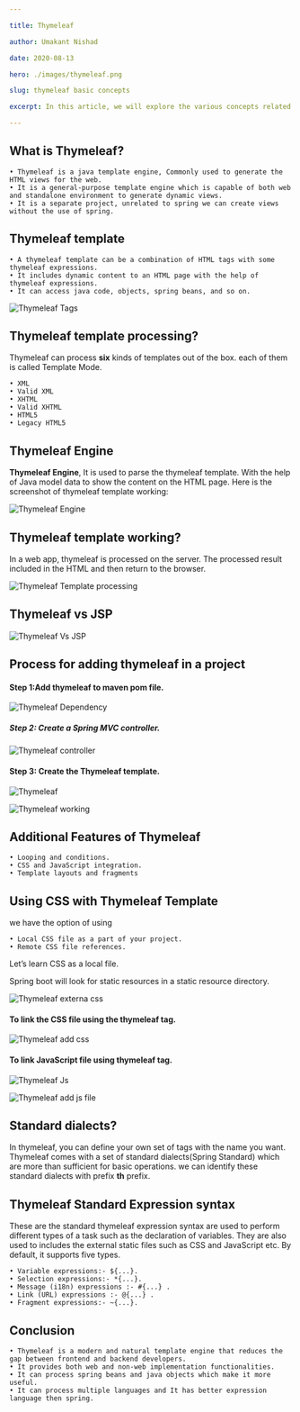```yaml
---

title: Thymeleaf

author: Umakant Nishad

date: 2020-08-13

hero: ./images/thymeleaf.png

slug: thymeleaf basic concepts

excerpt: In this article, we will explore the various concepts related to Thymeleaf.

---
```

## What is Thymeleaf?

    • Thymeleaf is a java template engine, Commonly used to generate the HTML views for the web.
    • It is a general-purpose template engine which is capable of both web and standalone environment to generate dynamic views.
    • It is a separate project, unrelated to spring we can create views without the use of spring.
      
## Thymeleaf template

    • A thymeleaf template can be a combination of HTML tags with some thymeleaf expressions. 
    • It includes dynamic content to an HTML page with the help of thymeleaf expressions.
    • It can access java code, objects, spring beans, and so on.

![Thymeleaf Tags](./images/thymeleafTag.png)


## Thymeleaf template processing?

Thymeleaf can process **six** kinds of templates out of the box.
each of them is called Template Mode.

    • XML
    • Valid XML
    • XHTML
    • Valid XHTML
    • HTML5
    • Legacy HTML5



## Thymeleaf Engine

**Thymeleaf Engine**, It is used to parse the thymeleaf template. With the help of Java model data to show the content on the HTML page.
Here is the screenshot of thymeleaf template working:

![Thymeleaf Engine](./images/thymeleafEngine.png)


## Thymeleaf template working?

In a web app, thymeleaf is processed on the server. The processed result included in the HTML and then  return to the browser.

![Thymeleaf Template processing](./images/templateProcess.png)


## Thymeleaf vs JSP

![Thymeleaf Vs JSP](./images/jspvsthymeleaf.png)


## Process for adding thymeleaf in a project

#### Step 1:Add thymeleaf to maven pom file.


![Thymeleaf Dependency](./images/dependency.png)



##### Step 2: Create a Spring MVC controller.

![Thymeleaf controller](./images/springController.png)

#### Step 3: Create the Thymeleaf template.

![Thymeleaf](./images/controller.png)

![Thymeleaf working](./images/thymeleafWorking.png)


## Additional Features of Thymeleaf

    • Looping and conditions.
    • CSS and JavaScript integration.
    • Template layouts and fragments
      

## Using CSS with Thymeleaf Template

we have the option of using

    • Local CSS file as a part of your project.
    • Remote CSS file references.

Let’s learn CSS as a local file.

Spring boot will look for static resources in a static resource directory.

![Thymeleaf externa css](./images/externalCss.png)



#### To link the CSS file using the thymeleaf tag.

![Thymeleaf add css](./images/addCss.png)

#### To link JavaScript file using thymeleaf tag.

![Thymeleaf Js](./images/addJs.png)

![Thymeleaf add js file](./images/jsAdd.png)


## Standard dialects?

In thymeleaf, you can define your own set of tags with the name you want. Thymeleaf comes with a set of standard dialects(Spring Standard) which are more than sufficient for basic operations.
we can identify these standard dialects with prefix **th** prefix.

## Thymeleaf Standard Expression syntax

These are the standard thymeleaf expression syntax are used to perform different types of a task such as the declaration of variables. They are also used to includes the external static files such as CSS and JavaScript etc. By default, it supports five types.

    • Variable expressions:- ${...}.
    • Selection expressions:- *{...}.
    • Message (i18n) expressions :- #{...} .
    • Link (URL) expressions :- @{...} .
    • Fragment expressions:- ~{...}.
      


## Conclusion
  
    • Thymeleaf is a modern and natural template engine that reduces the gap between frontend and backend developers.
    • It provides both web and non-web implementation functionalities.
    • It can process spring beans and java objects which make it more useful.
    • It can process multiple languages and It has better expression language then spring.